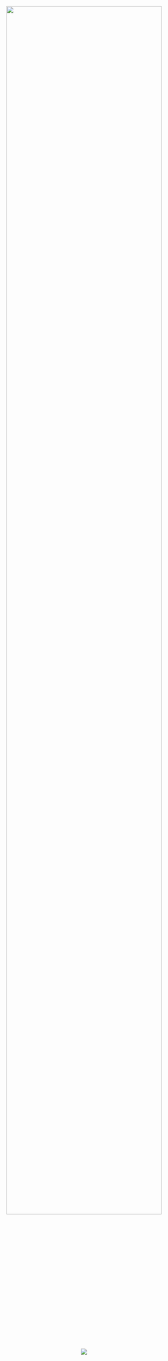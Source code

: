 
<p align="center">
<img style="width: 90%; height: 90%" src="https://file.garden/ZwwJTXO4W1VL_e-Z/fnaf.gif"> <br>
<img width="" height="" src="https://spotify-github-profile.kittinanx.com/api/view?uid=251g0s1532yr2zbl905v9wg9v&cover_image=true&theme=novatorem&show_offline=true&background_color=514343&interchange=false&bar_color=19e337&bar_color_cover=false"
    </p> <br>
<p align="center">
